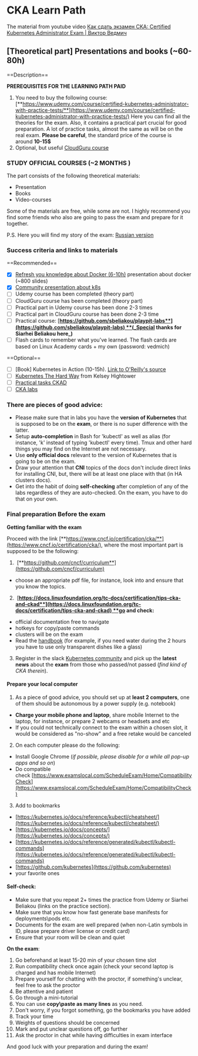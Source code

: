# CKA Learn Path 
The material from youtube video [Как сдать экзамен CKA: Certified Kubernetes Administrator Exam | Виктор Ведмич](https://youtu.be/ARhQDrPgd0E)
## [Theoretical part] Presentations and books (~60-80h)

==Description==

**PREREQUISITES FOR THE LEARNING PATH PAID**

1. You need to buy the following course:[**https://www.udemy.com/course/certified-kubernetes-administrator-with-practice-tests/**](https://www.udemy.com/course/certified-kubernetes-administrator-with-practice-tests/)
Here you can find all the theories for the exam. Also, it contains a practical part crucial for good preparation. A lot of practice tasks, almost the same as will be on the real exam. 
**Please be careful**, the standard price of the course is around **10-15$**
2. Optional, but useful [CloudGuru course](https://learn.acloud.guru/course/certified-kubernetes-administrator/overview) 

### STUDY OFFICIAL COURSES (~2 MONTHS )
The part consists of the following theoretical materials:
- Presentation
- Books
- Video-courses

Some of the materials are free, while some are not.
I highly recommend you find some friends who also are going to pass the exam and prepare for it together.

P.S. Here you will find my story of the exam: [Russian version](https://www.instagram.com/p/B3jaJ6wHs7t/?utm_source=ig_web_copy_link) 

### Success criteria and links to materials

==Recommended==

- [x] [Refresh you knowledge about Docker (6-10h)](https://container.training/intro-selfpaced.yml.html#1) presentation about docker (~800 slides)
- [x] [Community presentation about k8s](https://container.training/kube-selfpaced.yml.html#1)
- [ ] Udemy course has been completed (theory part)
- [ ] CloudGuru course has been completed (theory part)
- [ ] Practical part in Udemy course has been done 2-3 times
- [ ] Practical part in CloudGuru course has been done 2-3 time
- [ ] Practical course: [**https://github.com/sbeliakou/playpit-labs**](https://github.com/sbeliakou/playpit-labs) **(_Special thanks for Siarhei Beliakou here_)**
- [ ] Flash cards to remember what you've learned. The flash cards are based on Linux Academy cards + my own (password: vedmich)

==Optional==
- [ ] [Book] Kubernetes in Action (10-15h). [Link to O'Reilly's source](https://learning.oreilly.com/library/view/kubernetes-in-action/9781617293726)
- [ ] [Kubernetes The Hard Way](https://github.com/kelseyhightower/kubernetes-the-hard-way) from Kelsey Hightower 
- [ ] [Practical tasks CKAD](https://github.com/dgkanatsios/CKAD-exercises)
- [ ] [CKA labs](https://github.com/David-VTUK/CKA-StudyGuide)

### There are pieces of good advice:

-   Please make sure that in labs you have the **version of Kubernetes** that is supposed to be on the **exam**, or there is no super difference with the latter.
-   Setup **auto-completion** in Bash for 'kubectl' as well as alias (for instance, 'k' instead of typing 'kubectl' every time). Tmux and other hard things you may find on the Internet are not necessary.
-   Use **only official docs** relevant to the version of Kubernetes that is going to be on the exam.
-   Draw your attention that **CNI** topics of the docs don't include direct links for installing CNI, but, there will be at least one place with that (in HA clusters docs).
-   Get into the habit of doing **self-checking** after completion of any of the labs regardless of they are auto-checked. On the exam, you have to do that on your own.


### Final preparation Before the exam

**Getting familiar with the exam**

Proceed with the link [**https://www.cncf.io/certification/cka/**](https://www.cncf.io/certification/cka/), where the most important part is supposed to be the following:

1.  [**https://github.com/cncf/curriculum**](https://github.com/cncf/curriculum)
-   choose an appropriate pdf file, for instance, look into and ensure that you know the topics.
2.  [**https://docs.linuxfoundation.org/tc-docs/certification/tips-cka-and-ckad**](https://docs.linuxfoundation.org/tc-docs/certification/tips-cka-and-ckad) **go and check:**
-   official documentation free to navigate
-   hotkeys for copy/paste commands
-   clusters will be on the exam
-   Read the [handbook](https://docs.linuxfoundation.org/tc-docs/certification/lf-candidate-handbook) (for example, if you need water during the 2 hours you have to use only transparent dishes like a glass)
3. Register in the slack [Kubernetes community](https://kubernetes.slack.com/messages/kubernetes-users/) and pick up the **latest news** about the **exam** from those who passed/not passed (_find kind of CKA therein_).

#### Prepare your local computer
1) As a piece of good advice, you should set up at **least 2 computers**, one of them should be autonomous by a power supply (e.g. notebook)
- **Charge your mobile phone and laptop**, share mobile Internet to the laptop, for instance, or prepare 2 webcams or headsets and etc
- If you could not technically connect to the exam within a chosen slot, it would be considered as "no-show" and a free retake would be canceled 
2) On each computer please do the following:
- Install Google Chrome (_if possible, please disable for a while all pop-up apps and so on_) 
- Do compatible check [https://www.examslocal.com/ScheduleExam/Home/CompatibilityCheck](https://www.examslocal.com/ScheduleExam/Home/CompatibilityCheck) 
3) Add to bookmarks 
- [https://kubernetes.io/docs/reference/kubectl/cheatsheet/](https://kubernetes.io/docs/reference/kubectl/cheatsheet/)
- [https://kubernetes.io/docs/concepts/](https://kubernetes.io/docs/concepts/)
- [https://kubernetes.io/docs/reference/generated/kubectl/kubectl-commands](https://kubernetes.io/docs/reference/generated/kubectl/kubectl-commands)
- [https://github.com/kubernetes](https://github.com/kubernetes)
- your favorite ones

#### Self-check:
-   Make sure that you repeat 2+ times the practice from Udemy or Siarhei Beliakou (links on the practice section).
-   Make sure that you know how fast generate base manifests for deployments\pods etc.
-   Documents for the exam are well prepared (when non-Latin symbols in ID, please prepare driver license or credit card)
-   Ensure that your room will be clean and quiet

**On the exam**:
1. Go beforehand at least 15-20 min of your chosen time slot
2. Run compatibility check once again (check your second laptop is charged and has mobile Internet)
3. Prepare yourself for chatting with the proctor, if something's unclear, feel free to ask the proctor
4. Be attentive and patient
5. Go through a mini-tutorial
6. You can use **copy\paste as many lines** as you need.
7. Don't worry, if you forgot something, go the bookmarks you have added
8. Track your time
9. Weights of questions should be concerned
10. Mark and put unclear questions off, go further
11. Ask the proctor in chat while having difficulties in exam interface

And good luck with your preparation and during the exam!



